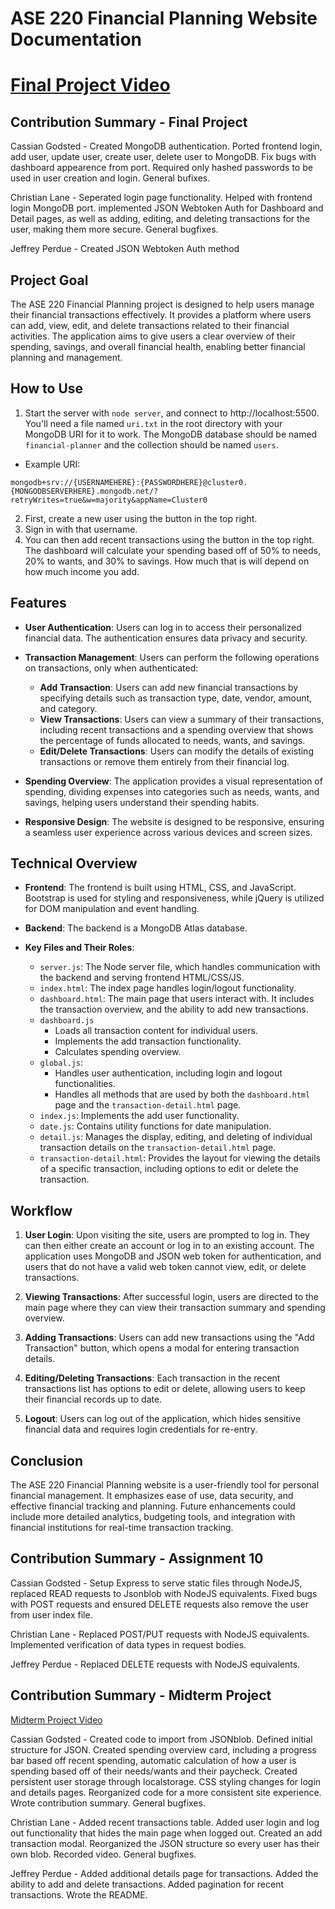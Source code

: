 # ASE 220 Financial Planning Website Documentation

# [Final Project Video](https://www.youtube.com/watch?v=n2-1RlvmHHA)

## Contribution Summary - Final Project

Cassian Godsted - Created MongoDB authentication. Ported frontend login, add user, update user, create user, delete user to MongoDB. Fix bugs with dashboard appearence from port. Required only hashed passwords to be used in user creation and login. General bufixes.

Christian Lane - Seperated login page functionality. Helped with frontend login MongoDB port. implemented JSON Webtoken Auth for Dashboard and Detail pages, as well as adding, editing, and deleting transactions for the user, making them more secure. General bugfixes.

Jeffrey Perdue - Created JSON Webtoken Auth method

## Project Goal

The ASE 220 Financial Planning project is designed to help users manage their financial transactions effectively. It provides a platform where users can add, view, edit, and delete transactions related to their financial activities. The application aims to give users a clear overview of their spending, savings, and overall financial health, enabling better financial planning and management.

## How to Use

1. Start the server with `node server`, and connect to http://localhost:5500. You'll need a file named `uri.txt` in the root directory with your MongoDB URI for it to work. The MongoDB database should be named `financial-planner` and the collection should be named `users`.
  - Example URI:
```
mongodb+srv://{USERNAMEHERE}:{PASSWORDHERE}@cluster0.{MONGODBSERVERHERE}.mongodb.net/?retryWrites=true&w=majority&appName=Cluster0
```
2. First, create a new user using the button in the top right. 
3. Sign in with that username.
4. You can then add recent transactions using the button in the top right. The dashboard will calculate your spending based off of 50% to needs, 20% to wants, and 30% to savings. How much that is will depend on how much income you add.

## Features

- **User Authentication**: Users can log in to access their personalized financial data. The authentication ensures data privacy and security.

- **Transaction Management**: Users can perform the following operations on transactions, only when authenticated:
  - **Add Transaction**: Users can add new financial transactions by specifying details such as transaction type, date, vendor, amount, and category.
  - **View Transactions**: Users can view a summary of their transactions, including recent transactions and a spending overview that shows the percentage of funds allocated to needs, wants, and savings.
  - **Edit/Delete Transactions**: Users can modify the details of existing transactions or remove them entirely from their financial log.

- **Spending Overview**: The application provides a visual representation of spending, dividing expenses into categories such as needs, wants, and savings, helping users understand their spending habits.

- **Responsive Design**: The website is designed to be responsive, ensuring a seamless user experience across various devices and screen sizes.

## Technical Overview

- **Frontend**: The frontend is built using HTML, CSS, and JavaScript. Bootstrap is used for styling and responsiveness, while jQuery is utilized for DOM manipulation and event handling.

- **Backend**: The backend is a MongoDB Atlas database.

- **Key Files and Their Roles**:
  - `server.js`: The Node server file, which handles communication with the backend and serving frontend HTML/CSS/JS.
  - `index.html`: The index page handles login/logout functionality.
  - `dashboard.html`: The main page that users interact with. It includes the transaction overview, and the ability to add new transactions.
  - `dashboard.js`
      - Loads all transaction content for individual users.
      - Implements the add transaction functionality.
      - Calculates spending overview.
  - `global.js`:
    - Handles user authentication, including login and logout functionalities.
    - Handles all methods that are used by both the `dashboard.html` page and the `transaction-detail.html` page.
  - `index.js`: Implements the add user functionality.
  - `date.js`: Contains utility functions for date manipulation.
  - `detail.js`: Manages the display, editing, and deleting of individual transaction details on the `transaction-detail.html` page.
  - `transaction-detail.html`: Provides the layout for viewing the details of a specific transaction, including options to edit or delete the transaction.

## Workflow

1. **User Login**: Upon visiting the site, users are prompted to log in. They can then either create an account or log in to an existing account. The application uses MongoDB and JSON web token for authentication, and users that do not have a valid web token cannot view, edit, or delete transactions.

2. **Viewing Transactions**: After successful login, users are directed to the main page where they can view their transaction summary and spending overview.

3. **Adding Transactions**: Users can add new transactions using the "Add Transaction" button, which opens a modal for entering transaction details.

4. **Editing/Deleting Transactions**: Each transaction in the recent transactions list has options to edit or delete, allowing users to keep their financial records up to date.

5. **Logout**: Users can log out of the application, which hides sensitive financial data and requires login credentials for re-entry.

## Conclusion

The ASE 220 Financial Planning website is a user-friendly tool for personal financial management. It emphasizes ease of use, data security, and effective financial tracking and planning. Future enhancements could include more detailed analytics, budgeting tools, and integration with financial institutions for real-time transaction tracking.

## Contribution Summary - Assignment 10
Cassian Godsted - Setup Express to serve static files through NodeJS, replaced READ requests to Jsonblob with NodeJS equivalents. Fixed bugs with POST requests and ensured DELETE requests also remove the user from user index file.

Christian Lane - Replaced POST/PUT requests with NodeJS equivalents. Implemented verification of data types in request bodies.

Jeffrey Perdue - Replaced DELETE requests with NodeJS equivalents.

## Contribution Summary - Midterm Project
[Midterm Project Video](https://www.youtube.com/watch?v=PUO_iO2qIAo)

Cassian Godsted - Created code to import from JSONblob. Defined initial structure for JSON. Created spending overview card, including a  progress bar based off recent spending, automatic calculation of how a user is spending based off of their needs/wants and their paycheck. Created persistent user storage through localstorage. CSS styling changes for login and details pages. Reorganized code for a more consistent site experience. Wrote contribution summary. General bugfixes.

Christian Lane - Added recent transactions table. Added user login and log out functionality that hides the main page when logged out. Created an add transaction modal. Reorganized the JSON structure so every user has their own blob. Recorded video. General bugfixes.

Jeffrey Perdue - Added additional details page for transactions. Added the ability to add and delete transactions. Added pagination for recent transactions. Wrote the README.
